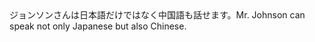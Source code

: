 <tr><td>ジョンソンさんは日本語だけではなく中国語も話せます。<td><tr><tr><td>Mr. Johnson can speak not only Japanese but also Chinese.<td><tr></table>

